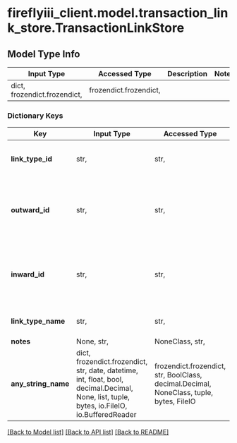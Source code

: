 # fireflyiii_client.model.transaction_link_store.TransactionLinkStore

## Model Type Info
Input Type | Accessed Type | Description | Notes
------------ | ------------- | ------------- | -------------
dict, frozendict.frozendict,  | frozendict.frozendict,  |  | 

### Dictionary Keys
Key | Input Type | Accessed Type | Description | Notes
------------ | ------------- | ------------- | ------------- | -------------
**link_type_id** | str,  | str,  | The link type ID to use. You can also use the link_type_name field. | 
**outward_id** | str,  | str,  | The outward transaction transaction_journal_id for the link. This becomes the &#x27;pays for&#x27; transaction of the set. | 
**inward_id** | str,  | str,  | The inward transaction transaction_journal_id for the link. This becomes the &#x27;is paid by&#x27; transaction of the set. | 
**link_type_name** | str,  | str,  | The link type name to use. You can also use the link_type_id field. | [optional] 
**notes** | None, str,  | NoneClass, str,  | Optional. Some notes. | [optional] 
**any_string_name** | dict, frozendict.frozendict, str, date, datetime, int, float, bool, decimal.Decimal, None, list, tuple, bytes, io.FileIO, io.BufferedReader | frozendict.frozendict, str, BoolClass, decimal.Decimal, NoneClass, tuple, bytes, FileIO | any string name can be used but the value must be the correct type | [optional]

[[Back to Model list]](../../README.md#documentation-for-models) [[Back to API list]](../../README.md#documentation-for-api-endpoints) [[Back to README]](../../README.md)

